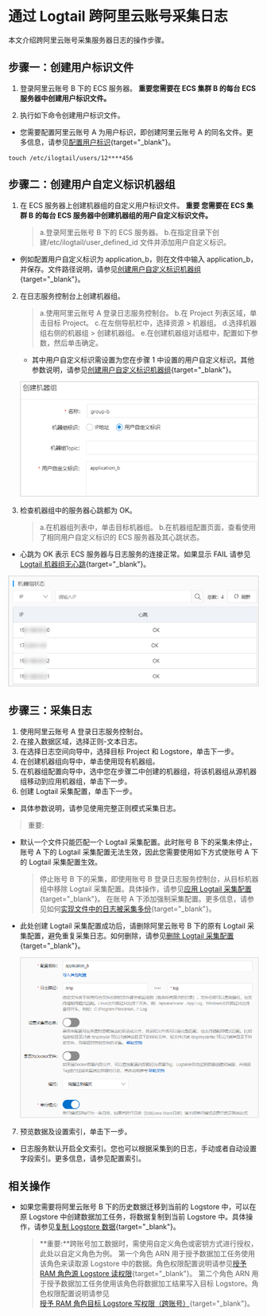 # 通过 Logtail 跨阿里云账号采集日志

本文介绍跨阿里云账号采集服务器日志的操作步骤。

## 步骤一：创建用户标识文件

1. 登录阿里云账号 B 下的 ECS 服务器。
   **重要您需要在 ECS 集群 B 的每台 ECS 服务器中创建用户标识文件。**

2. 执行如下命令创建用户标识文件。

- 您需要配置阿里云账号 A 为用户标识，即创建阿里云账号 A 的同名文件。更多信息，请参见[配置用户标识](https://help.aliyun.com/zh/sls/user-guide/configure-a-user-identifier?spm=a2c4g.11186623.0.i7#task-arl-ynt-qy){target="\_blank"}。

```
touch /etc/ilogtail/users/12****456
```

## 步骤二：创建用户自定义标识机器组

1. 在 ECS 服务器上创建机器组的自定义用户标识文件。
   **重要 您需要在 ECS 集群 B 的每台 ECS 服务器中创建机器组的用户自定义标识文件。**
   > a.登录阿里云账号 B 下的 ECS 服务器。
   > b.在指定目录下创建/etc/ilogtail/user_defined_id 文件并添加用户自定义标识。

- 例如配置用户自定义标识为 application_b，则在文件中输入 application_b，并保存。文件路径说明，请参见[创建用户自定义标识机器组](https://help.aliyun.com/zh/sls/user-guide/create-a-custom-identifier-based-machine-group?spm=a2c4g.11186623.0.i11#concept-gyy-k3q-zdb){target="\_blank"}。

2. 在日志服务控制台上创建机器组。

   > a.使用阿里云账号 A 登录日志服务控制台。
   > b.在 Project 列表区域，单击目标 Project。
   > c.在左侧导航栏中，选择资源 > 机器组。
   > d.选择机器组右侧的机器组 > 创建机器组。
   > e.在创建机器组对话框中，配置如下参数，然后单击确定。

   - 其中用户自定义标识需设置为您在步骤 1 中设置的用户自定义标识。其他参数说明，请参见[创建用户自定义标识机器组](https://help.aliyun.com/zh/sls/user-guide/create-a-custom-identifier-based-machine-group?spm=a2c4g.11186623.0.i11#concept-gyy-k3q-zdb){target="\_blank"}。

   ![image.png](./img/Acountlog2.png)

3. 检查机器组中的服务器心跳都为 OK。
   > a.在机器组列表中，单击目标机器组。
   > b.在机器组配置页面，查看使用了相同用户自定义标识的 ECS 服务器及其心跳状态。

- 心跳为 OK 表示 ECS 服务器与日志服务的连接正常。如果显示 FAIL 请参见[Logtail 机器组无心跳](https://help.aliyun.com/zh/sls/user-guide/create-a-custom-identifier-based-machine-group?spm=a2c4g.11186623.0.i11#concept-gyy-k3q-zdb){target="\_blank"}。

![image.png](./img/Acountlog3.png)

## 步骤三：采集日志

1. 使用阿里云账号 A 登录日志服务控制台。
2. 在接入数据区域，选择正则-文本日志。
3. 在选择日志空间向导中，选择目标 Project 和 Logstore，单击下一步。
4. 在创建机器组向导中，单击使用现有机器组。
5. 在机器组配置向导中，选中您在步骤二中创建的机器组，将该机器组从源机器组移动到应用机器组，单击下一步。
6. 创建 Logtail 采集配置，单击下一步。

- 具体参数说明，请参见使用完整正则模式采集日志。

> 重要:

- 默认一个文件只能匹配一个 Logtail 采集配置。此时账号 B 下的采集未停止，账号 A 下的 Logtail 采集配置无法生效，因此您需要使用如下方式使账号 A 下的 Logtail 采集配置生效。
  > 停止账号 B 下的采集，即使用账号 B 登录日志服务控制台，从目标机器组中移除 Logtail 采集配置。具体操作，请参见[应用 Logtail 采集配置](https://help.aliyun.com/zh/sls/user-guide/manage-machine-groups?spm=a2c4g.11186623.0.i0#section-gqq-rp1-ry){target="\_blank"}。
  > 在账号 A 下添加强制采集配置。更多信息，请参见如何[实现文件中的日志被采集多份](https://help.aliyun.com/zh/sls/user-guide/what-do-i-do-if-i-want-to-use-multiple-logtail-configurations-to-collect-logs-from-a-log-file?spm=a2c4g.11186623.0.i11#concept-2180900){target="\_blank"}。
- 此处创建 Logtail 采集配置成功后，请删除阿里云账号 B 下的原有 Logtail 采集配置，避免重复采集日志。如何删除，请参见[删除 Logtail 采集配置](https://help.aliyun.com/zh/sls/user-guide/manage-logtail-configurations-for-log-collection?spm=a2c4g.11186623.0.i12#section-vgw-rm1-ry){target="\_blank"}。

  ![image.png](./img/Acountlog4.png)

7. 预览数据及设置索引，单击下一步。

- 日志服务默认开启全文索引。您也可以根据采集到的日志，手动或者自动设置字段索引。更多信息，请参见配置索引。

## 相关操作

- 如果您需要将阿里云账号 B 下的历史数据迁移到当前的 Logstore 中，可以在原 Logstore 中创建数据加工任务，将数据复制到当前 Logstore 中。具体操作，请参见[复制 Logstore 数据](https://help.aliyun.com/zh/sls/user-guide/replicate-data-from-a-logstore?spm=a2c4g.11186623.0.i14#task-2036148){target="\_blank"}。
  > **重要:**跨账号加工数据时，需使用自定义角色或密钥方式进行授权，此处以自定义角色为例。
  > 第一个角色 ARN 用于授予数据加工任务使用该角色来读取源 Logstore 中的数据。角色权限配置说明请参见[授予 RAM 角色源 Logstore 读权限](https://help.aliyun.com/zh/sls/user-guide/access-data-by-using-a-custom-role?spm=a2c4g.11186623.0.i17#section-wms-rsm-fgd){target="\_blank"}。
  > 第二个角色 ARN 用于授予数据加工任务使用该角色将数据加工结果写入目标 Logstore。角色权限配置说明请参见[授予 RAM 角色目标 Logstore 写权限（跨账号）](https://help.aliyun.com/zh/sls/user-guide/access-data-by-using-a-custom-role?spm=a2c4g.11186623.0.i18#section-5y6-5dk-etx){target="\_blank"}。

